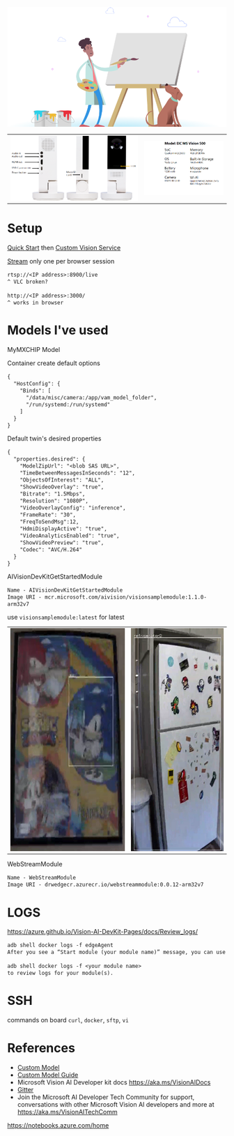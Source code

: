 <p align="center"><img src="img/pupadoo.svg"></p>

|   |   |
|---|---|
|<img src="img/vai-ports.png">|<img src="img/vai-specs.png">|

# Setup

[Quick Start](https://azure.github.io/Vision-AI-DevKit-Pages/docs/Get_Started/#configure-your-camera-to-connect-to-azure-as-an-iot-edge-device) then [Custom Vision Service](https://azure.github.io/Vision-AI-DevKit-Pages/docs/Tutorial-HOL_Using_the_VisionSample/#)

[Stream](https://azure.github.io/Vision-AI-DevKit-Pages/docs/RTSP_stream/) only one per browser session
```
rtsp://<IP address>:8900/live
^ VLC broken?

http://<IP address>:3000/
^ works in browser
```

# Models I've used

MyMXCHIP Model

Container create default options

```
{
  "HostConfig": {
    "Binds": [
      "/data/misc/camera:/app/vam_model_folder",
      "/run/systemd:/run/systemd"
    ]
  }
}
```

Default twin's desired properties
```
{
  "properties.desired": {
    "ModelZipUrl": "<blob SAS URL>",
    "TimeBetweenMessagesInSeconds": "12",
    "ObjectsOfInterest": "ALL",
    "ShowVideoOverlay": "true",
    "Bitrate": "1.5Mbps",
    "Resolution": "1080P",
    "VideoOverlayConfig": "inference",
    "FrameRate": "30",
    "FreqToSendMsg":12,
    "HdmiDisplayActive": "true",
    "VideoAnalyticsEnabled": "true",
    "ShowVideoPreview": "true",
    "Codec": "AVC/H.264"
  }
}
```

AIVisionDevKitGetStartedModule
```
Name - AIVisionDevKitGetStartedModule
Image URI - mcr.microsoft.com/aivision/visionsamplemodule:1.1.0-arm32v7
```
use `visionsamplemodule:latest` for latest

|   |   |
|---|---|
|<img src="img/sonic-jin.png" height="512">|<img src="img/reidoko.png" height="512">|


WebStreamModule
```
Name - WebStreamModule
Image URI - drwedgecr.azurecr.io/webstreammodule:0.0.12-arm32v7
```

# LOGS

https://azure.github.io/Vision-AI-DevKit-Pages/docs/Review_logs/

```
adb shell docker logs -f edgeAgent
After you see a “Start module (your module name)” message, you can use

adb shell docker logs -f <your module name>
to review logs for your module(s).
```

# SSH
commands on board `curl`, `docker`,  `sftp`, `vi`

# References
* [Custom Model](https://www.customvision.ai/)
* [Custom Model Guide](https://azure.github.io/Vision-AI-DevKit-Pages/docs/Tutorial-HOL_Using_the_VisionSample/)
* Microsoft Vision AI Developer kit docs https://aka.ms/VisionAIDocs
* [Gitter](https://gitter.im/Microsoft/vision-ai-developer-kit)
* Join the Microsoft AI Developer Tech Community for support, conversations with other Microsoft Vision AI developers and more at https://aka.ms/VisionAITechComm

https://notebooks.azure.com/home